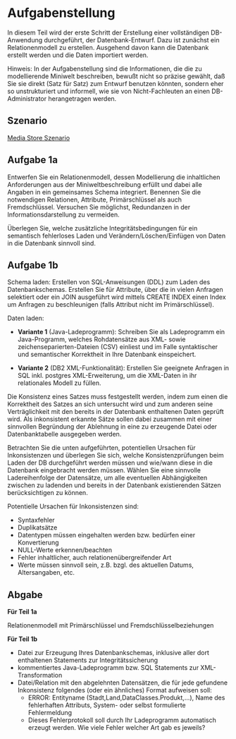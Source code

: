 # Aufgabenstellung

In diesem Teil wird der erste Schritt der Erstellung einer vollständigen DB-Anwendung durchgeführt, der Datenbank-Entwurf. Dazu ist zunächst ein Relationenmodell zu erstellen. Ausgehend davon kann die Datenbank erstellt werden und die Daten importiert werden.

Hinweis: In der Aufgabenstellung sind die Informationen, die die zu modellierende Miniwelt beschreiben, bewußt nicht so präzise gewählt, daß Sie sie direkt (Satz für Satz) zum Entwurf benutzen könnten, sondern eher so unstrukturiert und informell, wie sie von Nicht-Fachleuten an einen DB-Administrator herangetragen werden.

## Szenario
[Media Store Szenario](szenario.md) 

## Aufgabe 1a

Entwerfen Sie ein Relationenmodell, dessen Modellierung die inhaltlichen Anforderungen aus der Miniweltbeschreibung erfüllt und dabei alle Angaben in ein gemeinsames Schema integriert. Benennen Sie die notwendigen Relationen, Attribute, Primärschlüssel als auch Fremdschlüssel. Versuchen Sie möglichst, Redundanzen in der Informationsdarstellung zu vermeiden.

Überlegen Sie, welche zusätzliche Integritätsbedingungen für ein semantisch fehlerloses Laden und Verändern/Löschen/Einfügen von Daten in die Datenbank sinnvoll sind. 

## Aufgabe 1b
Schema laden: Erstellen von SQL-Anweisungen (DDL) zum Laden des Datenbankschemas. Erstellen Sie für Attribute, über die in vielen Anfragen selektiert oder ein JOIN ausgeführt wird mittels CREATE INDEX einen Index um Anfragen zu beschleunigen (falls Attribut nicht im Primärschlüssel).

Daten laden:
- **Variante 1** (Java-Ladeprogramm): Schreiben Sie als Ladeprogramm ein Java-Programm, welches Rohdatensätze aus XML- sowie zeichenseparierten-Dateien (CSV) einliest und im Falle syntaktischer und semantischer Korrektheit in Ihre Datenbank einspeichert.

- **Variante 2** (DB2 XML-Funktionalität): Erstellen Sie geeignete Anfragen in SQL inkl. postgres XML-Erweiterung, um die XML-Daten in ihr relationales Modell zu füllen. 

Die Konsistenz eines Satzes muss festgestellt werden, indem zum einen die Korrektheit des Satzes an sich untersucht wird und zum anderen seine Verträglichkeit mit den bereits in der Datenbank enthaltenen Daten geprüft wird. Als inkonsistent erkannte Sätze sollen dabei zusammen mit einer sinnvollen Begründung der Ablehnung in eine zu erzeugende Datei oder Datenbanktabelle ausgegeben werden.

Betrachten Sie die unten aufgeführten, potentiellen Ursachen für Inkonsistenzen und überlegen Sie sich, welche Konsistenzprüfungen beim Laden der DB durchgeführt werden müssen und wie/wann diese in die Datenbank eingebracht werden müssen. Wählen Sie eine sinnvolle Ladereihenfolge der Datensätze, um alle eventuellen Abhängigkeiten zwischen zu ladenden und bereits in der Datenbank existierenden Sätzen berücksichtigen zu können.

Potentielle Ursachen für Inkonsistenzen sind:

- Syntaxfehler
- Duplikatsätze
- Datentypen müssen eingehalten werden bzw. bedürfen einer Konvertierung
- NULL-Werte erkennen/beachten
- Fehler inhaltlicher, auch relationenübergreifender Art
- Werte müssen sinnvoll sein, z.B. bzgl. des aktuellen Datums, Altersangaben, etc.

## Abgabe
**Für Teil 1a**

Relationenmodell mit Primärschlüssel und Fremdschlüsselbeziehungen

**Für Teil 1b**

- Datei zur Erzeugung Ihres Datenbankschemas, inklusive aller dort enthaltenen Statements zur Integritätssicherung
- kommentiertes Java-Ladeprogramm bzw. SQL Statements zur XML-Transformation
- Datei/Relation mit den abgelehnten Datensätzen, die für jede gefundene Inkonsistenz folgendes (oder ein ähnliches) Format aufweisen soll:
  - ERROR: Entityname (Stadt,Land,DataClasses.Produkt,…), Name des fehlerhaften Attributs, System- oder selbst formulierte Fehlermeldung
  - Dieses Fehlerprotokoll soll durch Ihr Ladeprogramm automatisch erzeugt werden. Wie viele Fehler welcher Art gab es jeweils?


  

 


